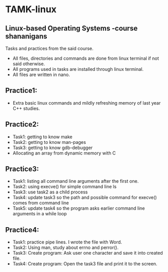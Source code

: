 # TAMK-linux
Linux-based Operating Systems -course shananigans
-------------------------------------------------

Tasks and practices from the said course.
- All files, directories and commands are done from linux terminal if not said otherwise.
- All programs used in tasks are installed through linux terminal.
- All files are written in nano.

Practice1:
----------
- Extra basic linux commands and mildly refreshing memory of last year C++ studies.

Practice2:
----------
- Task1: getting to know make
- Task2: getting to know man-pages
- Task3: getting to know gdb-debugger
- Allocating an array from dynamic memory with C

Practice3:
----------
- Task1: listing all command line arguments after the first one.
- Task2: using execve() for simple command line ls
- Task3: use task2 as a child process
- Task4: update task3 so the path and possible command for execve() comes from command line 
- Task5: update task4 so the program asks earlier command line arguments in a while loop

Practice4:
----------
- Task1: practice pipe lines. I wrote the file with Word.
- Task2: Using man, study about errno and perror().
- Task3: Create program: Ask user one character and save it into created file.
- Task4: Create program: Open the task3 file and print it to the screen.



